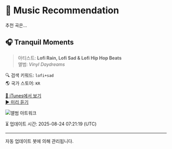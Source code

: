 
# 🎵 Music Recommendation

추천 곡은...

## 🎧 Tranquil Moments  
> 아티스트: **Lofi Rain, Lofi Sad & Lofi Hip Hop Beats**  
> 앨범: _Vinyl Daydreams_  

🔍 검색 키워드: `lofi+sad`  
🌎 국가 스토어: `KR`

[🔗 iTunes에서 보기](https://music.apple.com/kr/album/tranquil-moments/1795332215?i=1795332424&uo=4)  
[▶️ 미리 듣기](https://audio-ssl.itunes.apple.com/itunes-assets/AudioPreview221/v4/d1/e0/25/d1e025c8-65b4-302b-ed32-714db058dc22/mzaf_194762471436576342.plus.aac.p.m4a)

![앨범 아트워크](https://is1-ssl.mzstatic.com/image/thumb/Music221/v4/4a/52/bf/4a52bfb5-92db-84c5-e230-5886f365f690/cover_10333082.jpg/100x100bb.jpg)

⏳ 업데이트 시간: 2025-08-24 07:21:19 (UTC)

---
자동 업데이트 봇에 의해 관리됩니다.
